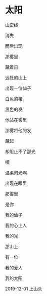  # 太阳
 
 山峦线

 消失

 而后出现

 那雾里

 藏着日

 远处的山上

 出现一位仙子

 白色的裙

 黑色的发

 他站在雾里

 那雾将他的发

 藏起

却阻止不了那光

噢

温柔的光啊

出现在眼里

那雾里

是你

我的仙子

我的心上人

我的光

那山上

有一位

我的爱人

我的太阳

2019-12-01 上山头
